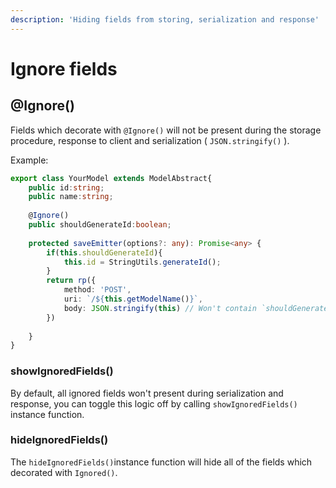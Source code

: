 ```yaml
---
description: 'Hiding fields from storing, serialization and response'
---
```


# Ignore fields

## @Ignore\(\)

Fields which decorate with `@Ignore()` will not be present during the storage procedure, response to client and serialization \( `JSON.stringify()` \).

Example:

```typescript
export class YourModel extends ModelAbstract{
    public id:string;
    public name:string;
    
    @Ignore()
    public shouldGenerateId:boolean;
    
    protected saveEmitter(options?: any): Promise<any> {
        if(this.shouldGenerateId){
            this.id = StringUtils.generateId();
        }    
        return rp({
            method: 'POST',
            uri: `/${this.getModelName()}`,
            body: JSON.stringify(this) // Won't contain `shouldGenerateId` property
        })
        
    }
}
```

### showIgnoredFields\(\) 

By default, all ignored fields won't present during serialization and response, you can toggle this logic off by calling `showIgnoredFields()` instance function.

### hideIgnoredFields\(\)  

The `hideIgnoredFields()`instance function will hide all of the fields which decorated with `Ignored()`.

